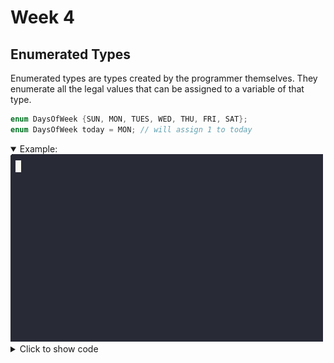 # Week 4

## Enumerated Types

Enumerated types are types created by the programmer themselves. They enumerate all the legal values that can be assigned to a variable of that type.

```c
enum DaysOfWeek {SUN, MON, TUES, WED, THU, FRI, SAT};
enum DaysOfWeek today = MON; // will assign 1 to today
```

<details open><summary>Example:</summary>
<img src="../enum.gif" alt="example enum animation">

<details><summary>Click to show code</summary>
```C
#include <stdio.h>

enum DaysOfWeek { SUN, MON, TUES, WED, THU, FRI, SAT };

const char *day_name(enum DaysOfWeek day) {
  switch (day) {
  case SUN:
    return "Sunday";
  case MON:
    return "Monday";
  case TUES:
    return "Tuesday";
  case WED:
    return "Wednesday";
  case THU:
    return "Thursday";
  case FRI:
    return "Friday";
  case SAT:
    return "Saturday";
  default:
    return "Invalid";
  }
}

int main(void) {
  printf("All days of the week:\n");
  for (enum DaysOfWeek d = SUN; d <= SAT; ++d) {
    printf("%d = %s\n", d, day_name(d));
  }

  return 0;
}
```
</details>
</details>

<br>
By default, the first name is assigned the integer value 0, and each subsequent name increases by 1.
<br>We can also explicitly set values.
```c
enum Status {CONTINUE = 0, WON = 1, LOST = 2};
```

## Storage Classes
Variables have other attributes beside the `name`, `type`, `size` and `value`. One such is the *storage class specifier* which we will go into below. 
<br>The storage class specifier is used to determine the following other attributes: ***storage duration*** (when it exists in memory), ***scope*** (where a program can reference the identifier), and ***linkage*** (whether it is known only in the current file or in any source) for the identifier.

`C` has the following **storage class specifiers**:

1. `auto`
    - This is the **default** for local (block-scope) variables. It tells the compiler to store the variable in automatic storage (i.e., on the stack).
    - It's largely redundant in modern C and rarely written explicitly.
2. `register`
    - This was used to request that a variable be stored in a CPU register for faster access.
    - You cannot get the address of a `register` variable using `&`.
    - Modern compilers ignore it and optimize register usage themselves, so this is now mostly obsolete.
3. `static`
    - Gives a variable static storage duration – it exists for the lifetime of the program, even if defined inside a function.
    - Two main uses:
        - **Static local variables**: retain their value between function calls.
        - **Static global variables/functions**: restrict visibility to the current translation unit (file) – no external linkage.
4. `extern`
    - Tells the compiler that a global variable or function exists in another file.
    - It does **not** create storage; it just *declares* the identifier so it can be used.
    - Common use: declare a global variable defined in another `.c` file.

## Scope
The scope of an identifier is the portion of the program in which that identifier can be referenced. In `C` there are four identifier scopes: 

1. *function* scope
	- Applies only to labels (e.g., `start:`) used with `goto` and `switch` statements.
	- Labels are visible anywhere in the function where they're defined, but *note* outside it.
	- They support information hiding, aligning with the *principle of least privilege*: only grant access needed for a specific task.
2. *file* scope
	- Applies to identifiers declared outside any function.
	- Visibility spans from the point of declaration to the end of the file.
	- Examples:
		- Global variables
		- Function prototypes
		- Function definitions outside functions
3. *block* scope
	-  Applies to identifiers declared inside a block (between `{` and `}`).
	- Blocks can *nest*, and inner blocks can hide outer block identifiers with the same name — generally best to avoid name hiding.
	- `static` local variables still have block scope (but static storage duration).
4. *function-prototype* scope
	- Applies only to parameter names in function prototypes - within the `()` of a prototype
	- These names are **optional** and **ignored** by the compiler — only types matter.

## Memory Regions Overview
Before we move on, it's useful to understand where variables actually live in memory. The location affects how long they last, how they're accessed, and how they're cleaned up.

| Stack               | Static                 | Heap               |
| ------------------- | ---------------------- | ------------------ |
| Automatic Variables | Global Variables       | Dynamic Variables* |
|                     | Static Local Variables |                    |

<small>*dynamic variables are created with `malloc()`, `calloc()`, and `realloc()`. </small>


**Stack:** Fast allocation/deallocation; tied to block scope. Stack variables are automatically deallocated when their scope ends.
<br>**Static:** Persistent for the program’s lifetime; only initialized once.
<br>**Heap:** Used for dynamic memory; you manage it explicitly.


### The Heap vs. A Heap
The term **heap** can refer to two separate concepts in programming — one related to memory, the other to data structures and algorithms.
<hr>
#### ***The*** heap (memory region):

A section of memory used for dynamic allocation. Variables stored here persist until manually deallocated (e.g., with `free()` in C).

- No ordering — not FIFO, not LIFO. It's just a pool of memory.

<hr> 
#### ***A*** heap (data structure):

A type of tree-based structure (e.g., min-heap or max-heap) used for priority queues.

- Has ordering rules (e.g., smallest or largest item always on top), but unrelated to memory allocation.

